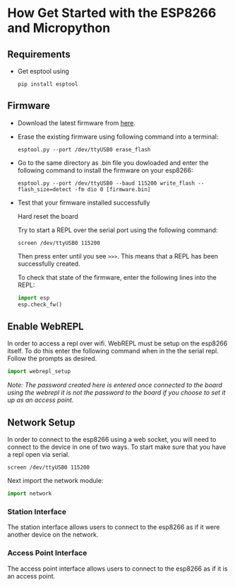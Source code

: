# How Get Started with the ESP8266 and Micropython

## Requirements

+ Get esptool using

  `pip install esptool`

## Firmware

+ Download the latest firmware from [here]("http://micropython.org/download#esp8266").

+ Erase the existing firmware using following command into a terminal:

  `esptool.py --port /dev/ttyUSB0 erase_flash`

+ Go to the same directory as .bin file you dowloaded and enter the following command to install the firmware on your esp8266:

  `esptool.py --port /dev/ttyUSB0 --baud 115200 write_flash --flash_size=detect -fm dio 0 [firmware.bin]`

+ Test that your firmware installed successfully

  Hard reset the board

  Try to start a REPL over the serial port using the following command:

  `screen /dev/ttyUSB0 115200`

  Then press enter until you see `>>>`. This means that a REPL has been successfully created.

  To check that state of the firmware, enter the following lines into the REPL:

  ```python
  import esp
  esp.check_fw()
  ```
  
## Enable WebREPL

In order to access a repl over wifi. WebREPL must be setup on the
esp8266 itself. To do this enter the following command when in the
the serial repl. Follow the prompts as desired.

```python
import webrepl_setup
```

*Note: The password created here is entered once connected to the
board using the webrepl it is not the password to the board if you choose to set it up as an access point.*

## Network Setup

In order to connect to the esp8266 using a web socket, you will need
to connect to the device in one of two ways. To start make sure that
you have a repl open via serial.

`screen /dev/ttyUSB0 115200`

Next import the network module:

```python
import network
```

### Station Interface

The station interface allows users to connect to the esp8266 as if it were another
device on the network.

### Access Point Interface

The access point interface allows users to connect to the esp8266 as if it is an access point.
  
